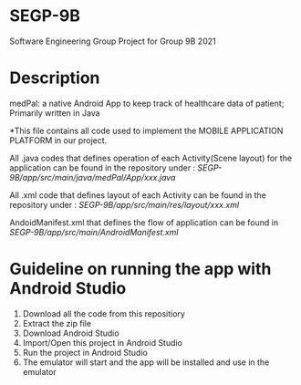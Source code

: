 # SEGP-9B
Software Engineering Group Project for Group 9B 2021

# Description
medPal: a native Android App to keep track of healthcare data of patient;
Primarily written in Java

*This file contains all code used to implement the MOBILE APPLICATION PLATFORM in our project.  

All .java codes that defines operation of each Activity(Scene layout) for the application can be found in the repository under : 
*SEGP-9B/app/src/main/java/medPal/App/xxx.java*

All .xml code that defines layout of each Activity can be found in the repository under :
*SEGP-9B/app/src/main/res/layout/xxx.xml*

AndoidManifest.xml that defines the flow of application can be found in 
*SEGP-9B/app/src/main/AndroidManifest.xml*

# Guideline on running the app with Android Studio
1. Download all the code from this repositiory
2. Extract the zip file
3. Download Android Studio
4. Import/Open this project in Android Studio
5. Run the project in Android Studio
6. The emulator will start and the app will be installed and use in the emulator
